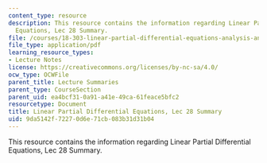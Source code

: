 ```yaml
---
content_type: resource
description: This resource contains the information regarding Linear Partial Differential
  Equations, Lec 28 Summary.
file: /courses/18-303-linear-partial-differential-equations-analysis-and-numerics-fall-2014/9da5142f72270d6e71cb083b31d31b04_MIT18_303F14_Lecture28.pdf
file_type: application/pdf
learning_resource_types:
- Lecture Notes
license: https://creativecommons.org/licenses/by-nc-sa/4.0/
ocw_type: OCWFile
parent_title: Lecture Summaries
parent_type: CourseSection
parent_uid: ea4bcf31-0a91-a41e-49ca-61feace5bfc2
resourcetype: Document
title: Linear Partial Differential Equations, Lec 28 Summary
uid: 9da5142f-7227-0d6e-71cb-083b31d31b04
---
```

This resource contains the information regarding Linear Partial Differential Equations, Lec 28 Summary.